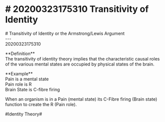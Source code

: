 # \# 20200323175310 Transitivity of Identity

\# Transitivity of Identity or the Armstrong/Lewis Argument\
\-\--\
20200323175310

\*\*Definition\*\*\
The transitivity of identity theory implies that the characteristic causal roles of the various mental states are occupied by physical states of the brain.

\*\*Example\*\*\
Pain is a mental state\
Pain role is R\
Brain State is C-fibre firing

When an organism is in a Pain (mental state) its C-Fibre firing (Brain state) function to create the R (Pain role).

\#Identity Theory\#
